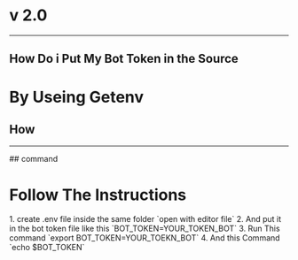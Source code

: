 # v 2.0
<hr>

## How Do i Put My Bot Token in the Source 

<h1><b>By Useing Getenv</b></h1>

<h2>How</h2>

<hr>
## command 

<h1>Follow The Instructions</h1>
1. create .env file inside the same folder `open with editor file`
2. And put it in the bot token file like this `BOT_TOKEN=YOUR_TOKEN_BOT`
3. Run This command `export BOT_TOKEN=YOUR_TOEKN_BOT`
4. And this Command `echo $BOT_TOKEN`
